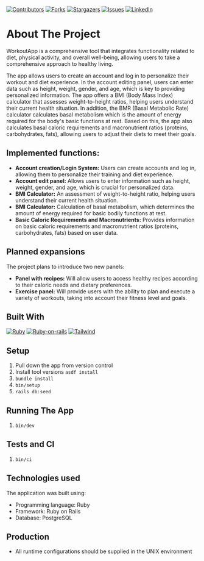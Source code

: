[![Contributors][contributors-shield]][contributors-url]
[![Forks][forks-shield]][forks-url]
[![Stargazers][stars-shield]][stars-url]
[![Issues][issues-shield]][issues-url]
[![LinkedIn][linkedin-shield]][linkedin-url]
<!-- [![MIT License][license-shield]][license-url] -->

# About The Project
WorkoutApp is a comprehensive tool that integrates functionality related to diet, physical activity, and overall well-being, allowing users to take a comprehensive approach to healthy living.

The app allows users to create an account and log in to personalize their workout and diet experience. In the account editing panel, users can enter data such as height, weight, gender, and age, which is key to providing personalized information.
The app offers a BMI (Body Mass Index) calculator that assesses weight-to-height ratios, helping users understand their current health situation. In addition, the BMR (Basal Metabolic Rate) calculator calculates basal metabolism which is the amount of energy required for the body's basic functions at rest. Based on this, the app also calculates basal caloric requirements and macronutrient ratios (proteins, carbohydrates, fats), allowing users to adjust their diets to meet their goals.

## Implemented functions:

- **Account creation/Login System:** Users can create accounts and log in, allowing them to personalize their training and diet experience.
- **Account edit panel:** Allows users to enter information such as height, weight, gender, and age, which is crucial for personalized data.
- **BMI Calculator:** An assessment of weight-to-height ratio, helping users understand their current health situation.
- **BMI Calculator:** Calculation of basal metabolism, which determines the amount of energy required for basic bodily functions at rest.
- **Basic Caloric Requirements and Macronutrients:** Provides information on basic caloric requirements and macronutrient ratios (proteins, carbohydrates, fats) based on user data.

## Planned expansions
The project plans to introduce two new panels:
- **Panel with recipes:** Will allow users to access healthy recipes according to their caloric needs and dietary preferences.
- **Exercise panel:** Will provide users with the ability to plan and execute a variety of workouts, taking into account their fitness level and goals.

## Built With

[![Ruby][Ruby]][Ruby-url]
[![Ruby-on-rails][Ruby-on-rails]][Ruby-on-rails-url]
[![Tailwind][Tailwind]][Tailwind-url]

## Setup

1. Pull down the app from version control
2. Install tool versions `asdf install`
3. `bundle install`
4. `bin/setup`
5. `rails db:seed`

## Running The App

1. `bin/dev`

## Tests and CI

1. `bin/ci`

## Technologies used
The application was built using:
- Programming language: Ruby
- Framework: Ruby on Rails
- Database: PostgreSQL

## Production

* All runtime configurations should be supplied
in the UNIX environment

<!-- MARKDOWN LINKS & IMAGES -->
[contributors-shield]: https://img.shields.io/github/contributors/PatRogala/elearning-platform.svg?style=for-the-badge
[contributors-url]: https://github.com/PatRogala/elearning-platform/graphs/contributors
[forks-shield]: https://img.shields.io/github/forks/PatRogala/elearning-platform.svg?style=for-the-badge
[forks-url]: https://github.com/PatRogala/elearning-platform/network/members
[stars-shield]: https://img.shields.io/github/stars/PatRogala/elearning-platform.svg?style=for-the-badge
[stars-url]: https://github.com/PatRogala/elearning-platform/stargazers
[issues-shield]: https://img.shields.io/github/issues/PatRogala/elearning-platform.svg?style=for-the-badge
[issues-url]: https://github.com/PatRogala/elearning-platform/issues
<!-- [license-shield]: https://img.shields.io/github/license/PatRogala/elearning-platform.svg?style=for-the-badge
[license-url]: https://github.com/PatRogala/elearning-platform/blob/master/LICENSE.txt -->
[linkedin-shield]: https://img.shields.io/badge/-LinkedIn-black.svg?style=for-the-badge&logo=linkedin&colorB=555
[linkedin-url]: https://linkedin.com/in/patrogala
[product-screenshot]: preview.png
[Ruby]: https://img.shields.io/badge/Ruby_3.2.0-D51F06?style=for-the-badge&logo=ruby&logoColor=white
[Ruby-url]: https://www.ruby-lang.org/en/
[Ruby-on-rails]: https://img.shields.io/badge/Rails_7.1.1-cc0000?style=for-the-badge&logo=RubyOnRails&logoColor=white
[Ruby-on-rails-url]: https://rubyonrails.org/
[Tailwind]: https://img.shields.io/badge/Tailwind_3-06b6d4?style=for-the-badge&logo=Tailwindcss&logoColor=white
[Tailwind-url]: https://tailwindcss.com/
